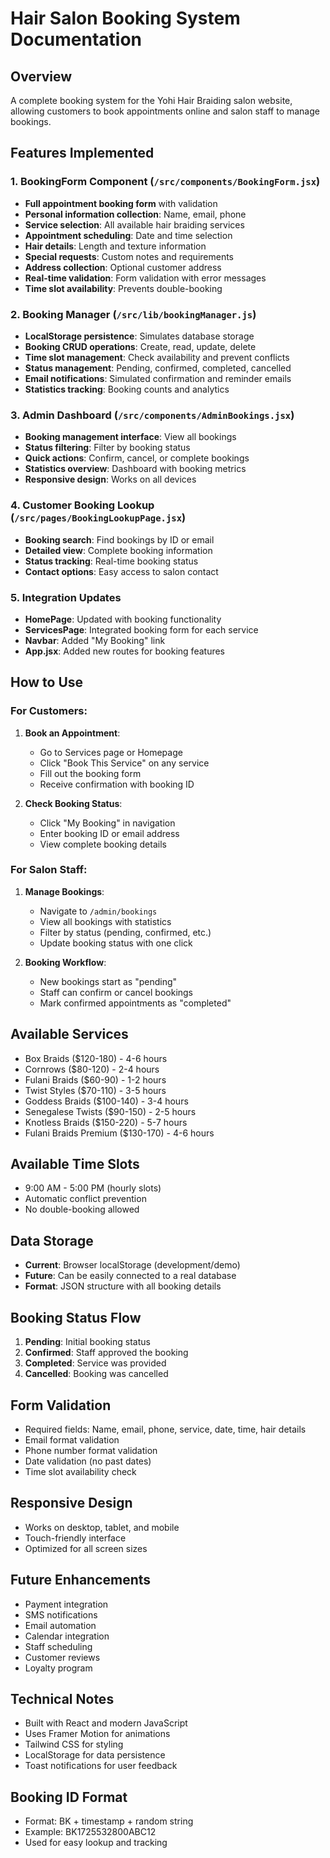 # Hair Salon Booking System Documentation

## Overview

A complete booking system for the Yohi Hair Braiding salon website, allowing customers to book appointments online and salon staff to manage bookings.

## Features Implemented

### 1. BookingForm Component (`/src/components/BookingForm.jsx`)

- **Full appointment booking form** with validation
- **Personal information collection**: Name, email, phone
- **Service selection**: All available hair braiding services
- **Appointment scheduling**: Date and time selection
- **Hair details**: Length and texture information
- **Special requests**: Custom notes and requirements
- **Address collection**: Optional customer address
- **Real-time validation**: Form validation with error messages
- **Time slot availability**: Prevents double-booking

### 2. Booking Manager (`/src/lib/bookingManager.js`)

- **LocalStorage persistence**: Simulates database storage
- **Booking CRUD operations**: Create, read, update, delete
- **Time slot management**: Check availability and prevent conflicts
- **Status management**: Pending, confirmed, completed, cancelled
- **Email notifications**: Simulated confirmation and reminder emails
- **Statistics tracking**: Booking counts and analytics

### 3. Admin Dashboard (`/src/components/AdminBookings.jsx`)

- **Booking management interface**: View all bookings
- **Status filtering**: Filter by booking status
- **Quick actions**: Confirm, cancel, or complete bookings
- **Statistics overview**: Dashboard with booking metrics
- **Responsive design**: Works on all devices

### 4. Customer Booking Lookup (`/src/pages/BookingLookupPage.jsx`)

- **Booking search**: Find bookings by ID or email
- **Detailed view**: Complete booking information
- **Status tracking**: Real-time booking status
- **Contact options**: Easy access to salon contact

### 5. Integration Updates

- **HomePage**: Updated with booking functionality
- **ServicesPage**: Integrated booking form for each service
- **Navbar**: Added "My Booking" link
- **App.jsx**: Added new routes for booking features

## How to Use

### For Customers:

1. **Book an Appointment**:

   - Go to Services page or Homepage
   - Click "Book This Service" on any service
   - Fill out the booking form
   - Receive confirmation with booking ID

2. **Check Booking Status**:
   - Click "My Booking" in navigation
   - Enter booking ID or email address
   - View complete booking details

### For Salon Staff:

1. **Manage Bookings**:

   - Navigate to `/admin/bookings`
   - View all bookings with statistics
   - Filter by status (pending, confirmed, etc.)
   - Update booking status with one click

2. **Booking Workflow**:
   - New bookings start as "pending"
   - Staff can confirm or cancel bookings
   - Mark confirmed appointments as "completed"

## Available Services

- Box Braids ($120-180) - 4-6 hours
- Cornrows ($80-120) - 2-4 hours
- Fulani Braids ($60-90) - 1-2 hours
- Twist Styles ($70-110) - 3-5 hours
- Goddess Braids ($100-140) - 3-4 hours
- Senegalese Twists ($90-150) - 2-5 hours
- Knotless Braids ($150-220) - 5-7 hours
- Fulani Braids Premium ($130-170) - 4-6 hours

## Available Time Slots

- 9:00 AM - 5:00 PM (hourly slots)
- Automatic conflict prevention
- No double-booking allowed

## Data Storage

- **Current**: Browser localStorage (development/demo)
- **Future**: Can be easily connected to a real database
- **Format**: JSON structure with all booking details

## Booking Status Flow

1. **Pending**: Initial booking status
2. **Confirmed**: Staff approved the booking
3. **Completed**: Service was provided
4. **Cancelled**: Booking was cancelled

## Form Validation

- Required fields: Name, email, phone, service, date, time, hair details
- Email format validation
- Phone number format validation
- Date validation (no past dates)
- Time slot availability check

## Responsive Design

- Works on desktop, tablet, and mobile
- Touch-friendly interface
- Optimized for all screen sizes

## Future Enhancements

- Payment integration
- SMS notifications
- Email automation
- Calendar integration
- Staff scheduling
- Customer reviews
- Loyalty program

## Technical Notes

- Built with React and modern JavaScript
- Uses Framer Motion for animations
- Tailwind CSS for styling
- LocalStorage for data persistence
- Toast notifications for user feedback

## Booking ID Format

- Format: BK + timestamp + random string
- Example: BK1725532800ABC12
- Used for easy lookup and tracking
